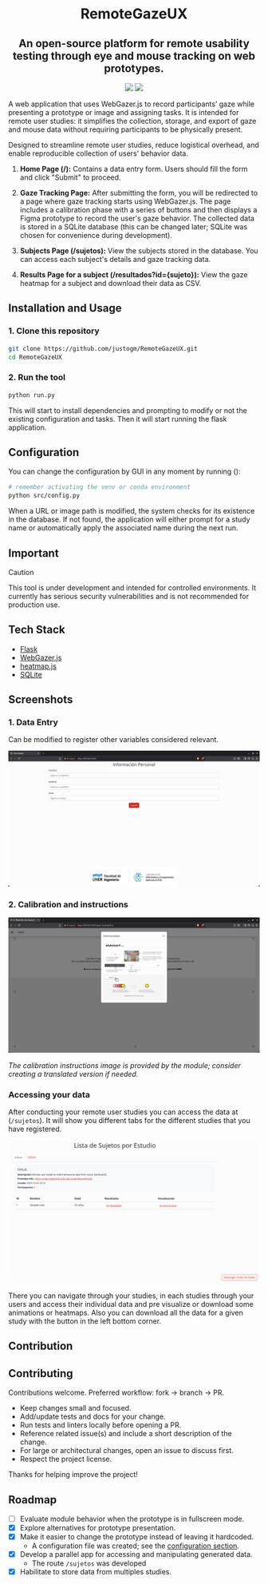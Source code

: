 <h1 align="center">
RemoteGazeUX
</h1>

<h2 align="center">
An open-source platform for remote usability testing through eye and mouse tracking on web prototypes.
</h2>

<div align="center">

![](https://img.shields.io/github/check-runs/justogm/RemoteGazeUX/main?nameFilter=build&style=for-the-badge&color=8ad7eb)
![](https://img.shields.io/github/license/justogm/RemoteGazeUX?style=for-the-badge&color=8ad7eb)

</div>

A web application that uses WebGazer.js to record participants’ gaze while presenting a prototype or image and assigning tasks. It is intended for remote user studies: it simplifies the collection, storage, and export of gaze and mouse data without requiring participants to be physically present.

Designed to streamline remote user studies, reduce logistical overhead, and enable reproducible collection of users' behavior data.

1. **Home Page (/):** Contains a data entry form. Users should fill the form and click "Submit" to proceed.

2. **Gaze Tracking Page:** After submitting the form, you will be redirected to a page where gaze tracking starts using WebGazer.js. The page includes a calibration phase with a series of buttons and then displays a Figma prototype to record the user's gaze behavior. The collected data is stored in a SQLite database (this can be changed later; SQLite was chosen for convenience during development).

3. **Subjects Page (/sujetos):** View the subjects stored in the database. You can access each subject's details and gaze tracking data.

4. **Results Page for a subject (/resultados?id={sujeto}):** View the gaze heatmap for a subject and download their data as CSV.

## Installation and Usage

### 1. Clone this repository

```bash
git clone https://github.com/justogm/RemoteGazeUX.git
cd RemoteGazeUX
```

### 2. Run the tool

```bash
python run.py
```

This will start to install dependencies and prompting to modify or not the existing configuration and tasks. Then it will start running the flask application.

## Configuration

You can change the configuration by GUI in any moment by running ():

```bash
# remember activating the venv or conda environment
python src/config.py
```

When a URL or image path is modified, the system checks for its existence in the database. If not found, the application will either prompt for a study name or automatically apply the associated name during the next run.

## Important

> [!CAUTION]
> This tool is under development and intended for controlled environments. It currently has serious security vulnerabilities and is not recommended for production use.

## Tech Stack

- [Flask](https://flask.palletsprojects.com/en/3.0.x/)
- [WebGazer.js](https://webgazer.cs.brown.edu/)
- [heatmap.js](https://www.patrick-wied.at/static/heatmapjs/)
- [SQLite](https://www.sqlite.org/index.html)

## Screenshots

### 1. Data Entry

Can be modified to register other variables considered relevant.

![Data Entry](assets/readme/data_entry.png)

### 2. Calibration and instructions

![Calibration and instructions](assets/readme/calibration.png)

*The calibration instructions image is provided by the module; consider creating a translated version if needed.*

### Accessing your data

After conducting your remote user studies you can access the data at (`/sujetos`). It will show you different tabs for the different studies that you have registered.

![Accessing data](assets/readme/accessing_data.png)

There you can navigate through your studies, in each studies through your users and access their individual data and pre visualize or download some animations or heatmaps. Also you can download all the data for a given study with the button in the left bottom corner.

## Contribution

## Contributing

Contributions welcome. Preferred workflow: fork → branch → PR.

- Keep changes small and focused.
- Add/update tests and docs for your change.
- Run tests and linters locally before opening a PR.
- Reference related issue(s) and include a short description of the change.
- For large or architectural changes, open an issue to discuss first.
- Respect the project license.

Thanks for helping improve the project!

## Roadmap

- [ ] Evaluate module behavior when the prototype is in fullscreen mode.
- [x] Explore alternatives for prototype presentation.
- [x] Make it easier to change the prototype instead of leaving it hardcoded.
  - A configuration file was created; see the [configuration section](#4-configure-the-tool).
- [x] Develop a parallel app for accessing and manipulating generated data.
  - The route `/sujetos` was developed
- [x] Habilitate to store data from multiples studies.
